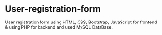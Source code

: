 # User-registration-form
User registration form using HTML, CSS, Bootstrap, JavaScript for frontend &amp; using PHP for backend and used MySQL DataBase.

